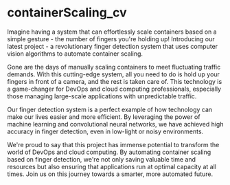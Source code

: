 # containerScaling_cv

Imagine having a system that can effortlessly scale containers based on a simple gesture - the number of fingers you're holding up! Introducing our latest project - a revolutionary finger detection system that uses computer vision algorithms to automate container scaling.

Gone are the days of manually scaling containers to meet fluctuating traffic demands. With this cutting-edge system, all you need to do is hold up your fingers in front of a camera, and the rest is taken care of. This technology is a game-changer for DevOps and cloud computing professionals, especially those managing large-scale applications with unpredictable traffic.

Our finger detection system is a perfect example of how technology can make our lives easier and more efficient. By leveraging the power of machine learning and convolutional neural networks, we have achieved high accuracy in finger detection, even in low-light or noisy environments.

We're proud to say that this project has immense potential to transform the world of DevOps and cloud computing. By automating container scaling based on finger detection, we're not only saving valuable time and resources but also ensuring that applications run at optimal capacity at all times. Join us on this journey towards a smarter, more automated future. 
